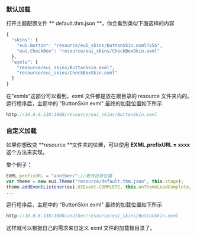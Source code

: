 ### 默认加载

打开主题配置文件 ** default.thm.json **，你会看到类似下面这样的内容

~~~ typescript
{
  "skins": {
    "eui.Button": "resource/eui_skins/ButtonSkin.exml?v55",
    "eui.CheckBox": "resource/eui_skins/CheckBoxSkin.exml"
  },
  "exmls": [
    "resource/eui_skins/ButtonSkin.exml",
    "resource/eui_skins/CheckBoxSkin.exml"
  ]
}
~~~

在"exmls"这部分可以看到，exml 文件都是放在根目录的 resource 文件夹内的。
运行程序后，主题中的 "ButtonSkin.exml" 最终的加载位置如下所示

~~~ typescript
http://10.0.6.138:3000/resource/eui_skins/ButtonSkin.exml
~~~

### 自定义加载

如果你想改变 **resource **文件夹的位置，可以使用 **EXML.prefixURL = xxxx** 这个方法来实现。

举个例子：

~~~ typescript
EXML.prefixURL = "another/";//更改目录位置
var theme = new eui.Theme("resource/default.thm.json", this.stage);
theme.addEventListener(eui.UIEvent.COMPLETE, this.onThemeLoadComplete, this);
...
~~~

运行程序后，主题中的 "ButtonSkin.exml" 最终的加载位置如下所示

~~~ typescript
http://10.0.6.138:3000/another/resource/eui_skins/ButtonSkin.exml
~~~

这样就可以根据自己的需求来自定义 exml 文件的加载根目录了。


